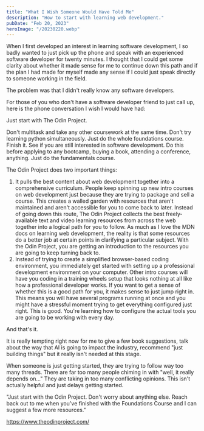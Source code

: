```yaml
---
title: "What I Wish Someone Would Have Told Me"
description: "How to start with learning web development."
pubDate: "Feb 20, 2023"
heroImage: "/20230220.webp"
---
```


When I first developed an interest in learning software development, I so badly wanted to just pick up the phone and speak with an experienced software developer for twenty minutes. I thought that I could get some clarity about whether it made sense for me to continue down this path and if the plan I had made for myself made any sense if I could just speak directly to someone working in the field.

The problem was that I didn't really know any software developers.

For those of you who don't have a software developer friend to just call up, here is the phone conversation I wish I would have had:

Just start with The Odin Project.

Don't multitask and take any other coursework at the same time. Don't try learning python simultaneously. Just do the whole foundations course. Finish it. See if you are still interested in software development. Do this before applying to any bootcamp, buying a book, attending a conference, anything. Just do the fundamentals course.

The Odin Project does two important things:

1. It pulls the best content about web development together into a comprehensive curriculum. People keep spinning up new intro courses on web development just because they are trying to package and sell a course. This creates a walled garden with resources that aren't maintained and aren't accessible for you to come back to later. Instead of going down this route, The Odin Project collects the best freely-available text and video learning resources from across the web together into a logical path for you to follow. As much as I love the MDN docs on learning web development, the reality is that some resources do a better job at certain points in clarifying a particular subject. With the Odin Project, you are getting an introduction to the resources you are going to keep turning back to.
2. Instead of trying to create a simplified browser-based coding environment, you immediately get started with setting up a professional development environment on your computer. Other intro courses will have you coding in a training wheels setup that looks nothing at all like how a professional developer works. If you want to get a sense of whether this is a good path for you, it makes sense to just jump right in. This means you will have several programs running at once and you might have a stressful moment trying to get everything configured just right. This is good. You're learning how to configure the actual tools you are going to be working with every day.

And that's it.

It is really tempting right now for me to give a few book suggestions, talk about the way that AI is going to impact the industry, recommend "just building things" but it really isn't needed at this stage.

When someone is just getting started, they are trying to follow way too many threads. There are far too many people chiming in with "well, it really depends on..." They are taking in too many conflicting opinions. This isn't actually helpful and just delays getting started.

"Just start with the Odin Project. Don't worry about anything else. Reach back out to me when you've finished with the Foundations Course and I can suggest a few more resources."

https://www.theodinproject.com/
